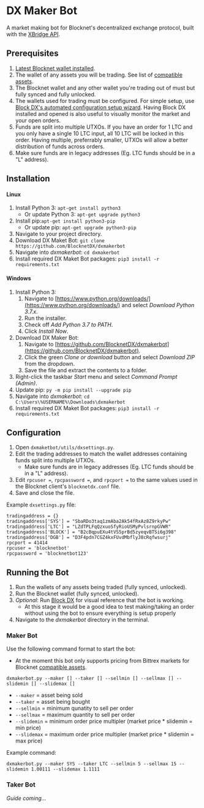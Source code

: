 # DX Maker Bot
A market making bot for Blocknet's decentralized exchange protocol, built with the [XBridge API](https://api.blocknet.co).



## Prerequisites
1. [Latest Blocknet wallet installed](https://github.com/BlocknetDX/blocknet/releases/latest).
1. The wallet of any assets you will be trading. See list of [compatible assets](https://docs.blocknet.co/protocol/xbridge/compatibility/#supported-digital-assets).
1. The Blocknet wallet and any other wallet you're trading out of must but fully synced and fully unlocked.
1. The wallets used for trading must be configured. For simple setup, use [Block DX's automated configuration setup wizard](https://docs.blocknet.co/blockdx/configuration/). Having Block DX installed and opened is also useful to visually monitor the market and your open orders.
1. Funds are split into multiple UTXOs. If you have an order for 1 LTC and you only have a single 10 LTC input, all 10 LTC will be locked in this order. Having multiple, preferrably smaller, UTXOs will allow a better distribution of funds across orders.
1. Make sure funds are in legacy addresses (Eg. LTC funds should be in a "L" address).



## Installation

#### Linux
1. Install Python 3: ```apt-get install python3```
	* Or update Python 3: ```apt-get upgrade python3```
1. Install pip:```apt-get install python3-pip```
	* Or update pip: ```apt-get upgrade python3-pip```
1. Navigate to your project directory.
1. Download DX Maket Bot: ```git clone https://github.com/BlocknetDX/dxmakerbot```
1. Navigate into *dxmakerbot*: ```cd dxmakerbot```
1. Install required DX Maket Bot packages: ```pip3 install -r requirements.txt```

#### Windows
1. Install Python 3:
	1. Navigate to [https://www.python.org/downloads/](https://www.python.org/downloads/) and select *Download Python 3.7.x*.
	1. Run the installer.
	1. Check off *Add Python 3.7 to PATH*.
	1. Click *Install Now*.
1. Download DX Maker Bot:
	1. Navigate to [https://github.com/BlocknetDX/dxmakerbot](https://github.com/BlocknetDX/dxmakerbot).
	1. Click the green *Clone or download* button and select *Download ZIP* from the dropdown.
	1. Save the file and extract the contents to a folder.
1. Right-click the taskbar *Start* menu and select *Command Prompt (Admin)*.
1. Update pip: ```py -m pip install --upgrade pip```
1. Navigate into *dxmakerbot*: ```cd C:\Users\%USERNAME%\Downloads\dxmakerbot```
1. Install required DX Maket Bot packages: ```pip3 install -r requirements.txt```



## Configuration
1. Open `dxmaketbot/utils/dxsettings.py`.
1. Edit the trading addresses to match the wallet addresses containing funds split into multiple UTXOs.
	* Make sure funds are in legacy addresses (Eg. LTC funds should be in a "L" address).
1. Edit `rpcuser =`, `rpcpassword =`, and `rpcport =` to the same values used in the Blocknet client's `blocknetdx.conf` file.
1. Save and close the file. 

Example `dxsettings.py` file:

```
tradingaddress = {}
tradingaddress['SYS'] = "SbaRDo3taq1zmAba2Ak54fRxAz8Z9rkyPw"
tradingaddress['LTC'] = "LZdTPLFqQzxuoSfyRioUSMyPvlsrnpGVWR"
tradingaddress['BLOCK'] = "B2cBqpuEXu4tVS5prBd5zyeqvBTSi6g398"
tradingaddress['DGB'] = "D3F4pdn7CGZ4kxFUvdMbflyJ8cRqfwsurj"
rpcport = 41414
rpcuser = 'blocknetbot'
rpcpassword = 'blocknetbot123'
```



## Running the Bot

1. Run the wallets of any assets being traded (fully synced, unlocked).
1. Run the Blocknet wallet (fully synced, unlocked).
1. *Optional*: Run [Block DX](https://docs.blocknet.co/blockdx/setup) for visual reference that the bot is working.
	* At this stage it would be a good idea to test making/taking an order without using the bot to ensure everything is setup properly
1. Navigate to the *dxmakerbot* directory in the terminal.

### Maker Bot
Use the following command format to start the bot:
* At the moment this bot only supports pricing from Bittrex markets for Blocknet [compatible assets](https://docs.blocknet.co/protocol/xbridge/compatibility/#supported-digital-assets).

```
dxmakerbot.py --maker [] --taker [] --sellmin [] --sellmax [] --slidemin [] --slidemax []
```

* `--maker` = asset being sold
* `--taker` = asset being bought
* `--sellmin` = minimum qunatity to sell per order
* `--sellmax` = maximum quantity to sell per order
* `--slidemin` = minimum order price multipler (market price * slidemin = min price)
* `--slidemax` = maximum order price multipler (market price * slidemin = max price)

Example command:

```
dxmakerbot.py --maker SYS --taker LTC --sellmin 5 --sellmax 15 --slidemin 1.00111 --slidemax 1.1111
```

### Taker Bot

*Guide coming...*


